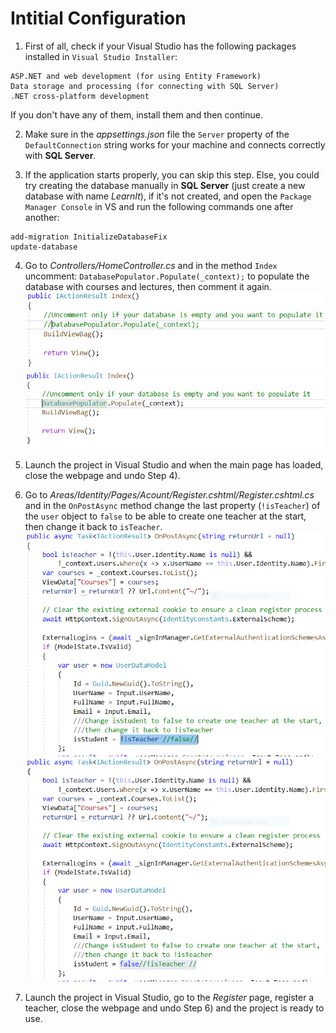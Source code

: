 # Intitial Configuration

1) First of all, check if your Visual Studio has the following 
packages installed in `Visual Studio Installer`:
```
ASP.NET and web development (for using Entity Framework)
Data storage and processing (for connecting with SQL Server)
.NET cross-platform development
```
If you don't have any of them, install them and then continue.

2) Make sure in the _appsettings.json_ file the `Server` property of 
the `DefaultConnection` string works for your machine and connects correctly
with __SQL Server__.

3) If the application starts properly, you can skip this step.
Else, you could try creating the database manually in __SQL Server__
(just create a new database with name _LearnIt_), if it's not created, and open the 
`Package Manager Console` in VS and run the following commands one after another:
```
add-migration InitializeDatabaseFix
update-database
```

4) Go to _Controllers/HomeController.cs_
and in the method `Index` uncomment: `DatabasePopulator.Populate(_context);`
to populate the database with courses and lectures, then comment it again.
![HomeController before change](./wwwroot/images/doc/db-before.png)
![HomeController after change](./wwwroot/images/doc/db-after.png)

5) Launch the project in Visual Studio and when the main page has loaded, 
close the webpage and undo Step 4).

6) Go to _Areas/Identity/Pages/Acount/Register.cshtml/Register.cshtml.cs_
and in the `OnPostAsync` method change the last property (`!isTeacher`)
of the `user` object  to `false` to be able to create one teacher 
at the start, then change it back to `isTeacher`.
![Register before change](./wwwroot/images/doc/account-before.png)
![Register after change](./wwwroot/images/doc/account-after.png)

7) Launch the project in Visual Studio, go to the _Register_ page, register a teacher, 
close the webpage and undo Step 6) and the project is ready to use.